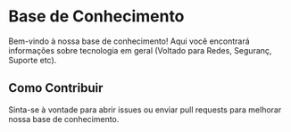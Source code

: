 # Base de Conhecimento

Bem-vindo à nossa base de conhecimento! Aqui você encontrará informações sobre tecnologia em geral (Voltado para Redes, Seguranç, Suporte etc).

## Como Contribuir
Sinta-se à vontade para abrir issues ou enviar pull requests para melhorar nossa base de conhecimento.
